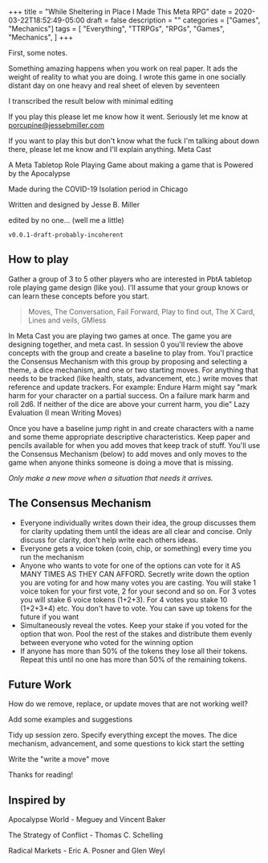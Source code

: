 +++
title = "While Sheltering in Place I Made This Meta RPG"
date = 2020-03-22T18:52:49-05:00
draft = false
description = ""
categories = ["Games", "Mechanics"]
tags = [
  "Everything",
  "TTRPGs",
  "RPGs",
  "Games",
  "Mechanics",
]
+++

First, some notes.

Something amazing happens when you work on real paper. It ads the
weight of reality to what you are doing. I wrote this game in one
socially distant day on one heavy and real sheet of eleven by
seventeen

I transcribed the result below with minimal editing

If you play this please let me know how it went. Seriously let me know
at porcupine@jessebmiller.com

If you want to play this but don't know what the fuck I'm talking
about down there, please let me know and I'll explain anything.  Meta
Cast

A Meta Tabletop Role Playing Game
about making a game that is
Powered by the Apocalypse

Made during the COVID-19
Isolation period in Chicago

Written and designed by
Jesse B. Miller

edited by no one... (well me a little)

`v0.0.1-draft-probably-incoherent`

## How to play

Gather a group of 3 to 5 other players who are interested in PbtA
tabletop role playing game design (like you). I'll assume that your
group knows or can learn these concepts before you start.

> Moves, The Conversation, Fail Forward, Play to find out,
> The X Card, Lines and veils, GMless

In Meta Cast you are playing two games at once. The game you are
designing together, and meta cast. In session 0 you'll review the
above concepts with the group and create a baseline to play
from. You'l practice the Consensus Mechanism with this group by
proposing and selecting a theme, a dice mechanism, and one or two
starting moves. For anything that needs to be tracked (like health,
stats, advancement, etc.) write moves that reference and update
trackers. For example: Endure Harm might say "mark harm for your
character on a partial success. On a failure mark harm and roll
2d6. If neither of the dice are above your current harm, you die" Lazy
Evaluation (I mean Writing Moves)

Once you have a baseline jump right in and create characters with a
name and some theme appropriate descriptive characteristics. Keep
paper and pencils available for when you add moves that keep track of
stuff. You'll use the Consensus Mechanism (below) to add moves and
only moves to the game when anyone thinks someone is doing a move that
is missing.

*Only make a new move when a situation that needs it arrives.*

## The Consensus Mechanism

* Everyone individually writes down their idea, the group discusses
  them for clarity updating them until the ideas are all clear and
  concise. Only discuss for clarity, don't help write each others
  ideas.
* Everyone gets a voice token (coin, chip, or something)
  every time you run the mechanism
* Anyone who wants to vote for one of the options can vote for it AS
  MANY TIMES AS THEY CAN AFFORD. Secretly write down the option you
  are voting for and how many votes you are casting. You will stake 1
  voice token for your first vote, 2 for your second and so on. For 3
  votes you will stake 6 voice tokens (1+2+3). For 4 votes you stake
  10 (1+2+3+4) etc. You don't have to vote. You can save up tokens for
  the future if you want
* Simultaneously reveal the votes.  Keep your stake if you voted for
  the option that won. Pool the rest of the stakes and distribute them
  evenly between everyone who voted for the winning option
* If anyone has more than 50% of the tokens they lose all their
  tokens. Repeat this until no one has more than 50% of the remaining
  tokens.

## Future Work

How do we remove, replace, or update moves that are not working well?

Add some examples and suggestions

Tidy up session zero. Specify everything except the moves. The dice
mechanism, advancement, and some questions to kick start the setting

Write the "write a move" move

Thanks for reading!


## Inspired by

Apocalypse World - Meguey and Vincent Baker

The Strategy of Conflict - Thomas C. Schelling

Radical Markets - Eric A. Posner and Glen Weyl